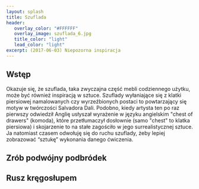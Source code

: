 ```yaml
---
layout: splash
title: Szuflada
header:
   overlay_color: "#FFFFFF"
   overlay_image: szuflada_6.jpg
   title_color: "light"
   lead_color: "light"
excerpt: (2017-06-03) Niepozorna inspiracja
---
```


## Wstęp

Okazuje się, że szuflada, taka zwyczajna część mebli codziennego użytku, może być również inspiracją w sztuce. Szuflady wyłaniające się z klatki piersiowej namalowanych czy wyrzeźbionych postaci to powtarzający się motyw w twórczości Salvadora Dali. Podobno, kiedy artysta ten po raz pierwszy odwiedził Anglię usłyszał wyrażenie w języku angielskim "chest of drawers" (komoda), które przetłumaczył dosłownie (samo "chest" to klatka piersiowa) i skojarzenie to na stałe zagościło w jego surrealistycznej sztuce. 
Ja natomiast czasem odwołuję się do ruchu szuflady, żeby lepiej zobrazować “sztukę” wykonania danego ćwiczenia.

## Zrób podwójny podbródek

## Rusz kręgosłupem
